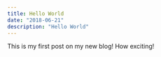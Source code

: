 ```yaml
---
title: Hello World
date: "2018-06-21"
description: "Hello World"
---
```


This is my first post on my new blog! How exciting!
